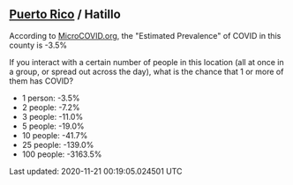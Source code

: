 
## [Puerto Rico](/united-states/puerto-rico) / Hatillo

According to [MicroCOVID.org](http://microcovid.org),
the "Estimated Prevalence" of COVID in this county is -3.5%

If you interact with a certain number of people in this location
(all at once in a group, or spread out across the day), what is the chance that
1 or more of them has COVID?

- 1 person: -3.5%
- 2 people: -7.2%
- 3 people: -11.0%
- 5 people: -19.0%
- 10 people: -41.7%
- 25 people: -139.0%
- 100 people: -3163.5%

Last updated: 2020-11-21 00:19:05.024501 UTC
